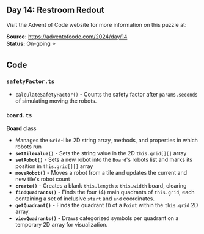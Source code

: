 ## Day 14: Restroom Redout

Visit the Advent of Code website for more information on this puzzle at:

**Source:** https://adventofcode.com/2024/day/14<br>
**Status:** On-going ⭐

## Code

### `safetyFactor.ts`

- `calculateSafetyFactor()` - Counts the safety factor after `params.seconds` of simulating moving the robots.

### `board.ts`

**Board** class

- Manages the `Grid`-like 2D string array, methods, and properties in which robots run
- **`setTileValue()`** - Sets the string value in the 2D `this.grid[][]` array
- **`setRobot()`** - Sets a new robot into the `Board`'s robots list and marks its position in `this.grid[][]` array
- **`moveRobot()`** - Moves a robot from a tile and updates the current and new tile's robot count
- **`create()`** - Creates a blank `this.length` x `this.width` board, clearing
- **`findQuadrants()`** - Finds the four (4) main quadrants of `this.grid`, each containing a set of inclusive `start` and `end` coordinates.
- **`getQuadrant()`** - Finds the quadrant `ID` of a `Point` within the `this.grid` 2D array.
- **`viewQuadrants()`** - Draws categorized symbols per quadrant on a temporary 2D array for visualization.
